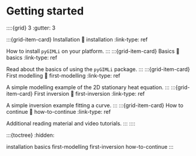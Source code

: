 # Getting started

::::{grid} 3
:gutter: 3

:::{grid-item-card} Installation
:link: installation
:link-type: ref

How to install `pyGIMLi` on your platform.
:::
:::{grid-item-card} Basics
:link: basics
:link-type: ref

Read about the basics of using the `pyGIMLi` package.
:::
:::{grid-item-card} First modelling
:link: first-modelling
:link-type: ref

A simple modelling example of the 2D stationary heat equation.
:::
:::{grid-item-card} First inversion
:link: first-inversion
:link-type: ref

A simple inversion example fitting a curve.
:::
:::{grid-item-card} How to continue
:link: how-to-continue
:link-type: ref

Additional reading material and video tutorials.
:::
::::

:::{toctree}
:hidden:

installation
basics
first-modelling
first-inversion
how-to-continue
:::
